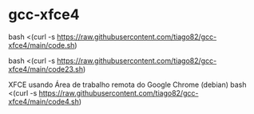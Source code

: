# gcc-xfce4

bash <(curl -s https://raw.githubusercontent.com/tiago82/gcc-xfce4/main/code.sh)



bash <(curl -s https://raw.githubusercontent.com/tiago82/gcc-xfce4/main/code23.sh)


XFCE usando Área de trabalho remota do Google Chrome (debian)
bash <(curl -s https://raw.githubusercontent.com/tiago82/gcc-xfce4/main/code4.sh)

